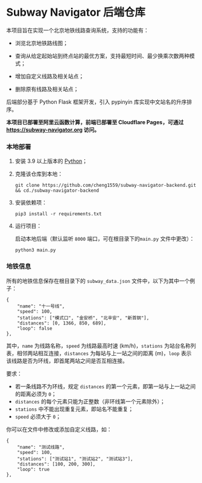 # Subway Navigator 后端仓库

本项目旨在实现一个北京地铁线路查询系统，支持的功能有：

- 浏览北京地铁路线图；

- 查询从给定起始站到终点站的最优方案，支持最短时间、最少换乘次数两种模式；

- 增加自定义线路及相关站点；

- 删除原有线路及相关站点；

后端部分基于 Python Flask 框架开发，引入 pypinyin 库实现中文站名的升序排序。

**本项目已部署至阿里云函数计算，前端已部署至 Cloudflare Pages，可通过 https://subway-navigator.org 访问。**

### 本地部署

1. 安装 3.9 以上版本的 [Python](https://www.python.org/)；

2. 克隆该仓库到本地：

    ```
    git clone https://github.com/cheng1559/subway-navigator-backend.git && cd./subway-navigator-backend
    ```

3. 安装依赖项：

    ```
    pip3 install -r requirements.txt
    ```

4. 运行项目：

    启动本地后端（默认监听 `8000` 端口，可在根目录下的`main.py` 文件中更改）：

    ```
    python3 main.py
    ```

### 地铁信息

所有的地铁信息保存在根目录下的 `subway_data.json` 文件中，以下为其中一个例子：

```
{
    "name": "十一号线",
    "speed": 100,
    "stations": ["模式口", "金安桥", "北辛安", "新首钢"],
    "distances": [0, 1366, 850, 689],
    "loop": false
},
```

其中，`name` 为线路名称，`speed` 为线路最高时速 (km/h)，`stations` 为站台名称列表，相邻两站相互连接，`distances` 为每站与上一站之间的距离 (m)，`loop` 表示该线路是否为环线，即首尾两站之间是否互相连接。

要求：
- 若一条线路不为环线，规定 `distances` 的第一个元素，即第一站与上一站之间的距离必须为 `0`；
- `distances` 的每个元素只能为正整数（非环线第一个元素除外）；
- `stations` 中不能出现重复元素，即站名不能重复；
- `speed` 必须大于 `0`；

你可以在文件中修改或添加自定义线路，如：

```
{
    "name": "测试线路",
    "speed": 100,
    "stations": ["测试站1", "测试站2", "测试站3"],
    "distances": [100, 200, 300],
    "loop": true
},
```